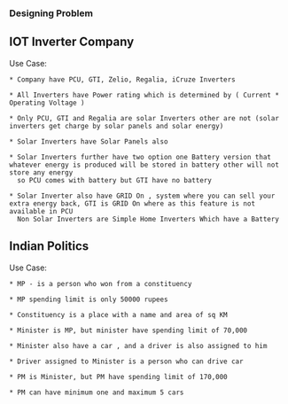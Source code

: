 ### Designing Problem

## IOT Inverter Company

 Use Case:

    * Company have PCU, GTI, Zelio, Regalia, iCruze Inverters

    * All Inverters have Power rating which is determined by ( Current * Operating Voltage )

    * Only PCU, GTI and Regalia are solar Inverters other are not (solar inverters get charge by solar panels and solar energy)

    * Solar Inverters have Solar Panels also

    * Solar Inverters further have two option one Battery version that whatever energy is produced will be stored in battery other will not store any energy
      so PCU comes with battery but GTI have no battery

    * Solar Inverter also have GRID On , system where you can sell your extra energy back, GTI is GRID On where as this feature is not available in PCU
      Non Solar Inverters are Simple Home Inverters Which have a Battery


## Indian Politics

  Use Case:

    * MP - is a person who won from a constituency

    * MP spending limit is only 50000 rupees

    * Constituency is a place with a name and area of sq KM

    * Minister is MP, but minister have spending limit of 70,000

    * Minister also have a car , and a driver is also assigned to him

    * Driver assigned to Minister is a person who can drive car

    * PM is Minister, but PM have spending limit of 170,000

    * PM can have minimum one and maximum 5 cars

